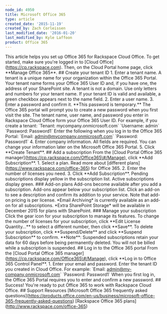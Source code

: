 ```yaml
---
node_id: 4950
title: Microsoft Office 365
type: article
created_date: '2015-11-19'
created_by: Zach Corleissen
last_modified_date: '2016-01-20'
last_modified_by: Kyle Laffoon
product: Office 365
---
```


This article helps you set up Office 365 for Rackspace Cloud Office. To
get started, make sure you're logged in to \[Cloud
Office\](https://cp.rackspace.com). Then, on the Cloud Portal home page,
click \*\*Manage Office 365\*\*. \#\# Create your tenant ID 1. Enter a
tenant name. A tenant is a unique name for your organization within the
Office 365 Portal. Your tenant name forms your Office 365 User ID and,
if you have one, the address of your SharePoint site. A tenant is not a
domain. Use only letters and numbers for your tenant name. If your
tenant ID is valid and available, a green checkbox appears next to the
name field. 2. Enter a user name. 3. Enter a password and confirm it.
\*\*This password is temporary.\*\* The Office 365 portal will prompt
you to create a new password when you first visit the site. The tenant
name, user name, and password you enter in Rackspace Cloud Office form
your Office 365 User ID. For example, if you create a tenant: \`Tenant:
mycompany.onmicrosoft.com\` \`Username: admin\` \`Password: Password1\`
Enter the following when you log in to the Office 365 Portal: \`Email:
admin@mycompany.onmicrosoft.com\` \`Password: Password1\` 4. Enter
company information. All fields are required. You can change your
information later on the Microsoft Office 365 Portal. 5. Click
\*\*Create Tenant\*\*. \#\# Add a subscription From the \[Cloud Portal
Office 365 manager\](https://cp.rackspace.com/Office365\#/Manage), click
\*\*Add Subscription\*\*. 1. Select a plan. Read more about \[different
plans\](https://www.rackspace.com/office-365) for Office 365. 2. Enter
the number of licenses you need. 3. Click \*\*Add Subscription\*\*.
Pending subscriptions display yellow in the subscription list. Active
subscriptions display green. \#\#\# Add-on plans Add-ons become
available after you add a subscription. Add-ons appear below your
subscription list. Click an add-on to see a description and confirm its
addition to your service. Note that add-on pricing is per license.
\*Email Archiving\* is currently available as an add-on for all
subscriptions. \*Extra SharePoint Storage\* will be available in
December 2015 for plans with SharePoint. \#\#\# Manage your subscription
Click the gear icon for your subscription to manage its features. To
change the number of licenses for your subscription, click \*\*Edit
License Quantity...\*\* to select a different number, then click
\*\*Save\*\*. To delete your subscription, click \*\*Suspend/Delete\*\*
and click \*\*Suspend Subscription\*\* to confirm. \*\*Note\*\*:
Suspended subscriptions retain your data for 60 days before being
permanently deleted. You will not be billed while a subscription is
suspended. \#\# Log in to the Office 365 portal From the \[Cloud Portal
Office 365 manager\](https://cp.rackspace.com/Office365\#/Manage), click
\*\*Log in to Office 365 Control Panel\*\*. 1. Enter your email and
password. Enter the tenant ID you created in Cloud Office. For example:
\`Email: admin@my-company.onmicrosoft.com\` \`Password: Password1\` When
you first log in, the Office 365 Portal requires you to enter and
confirm a new password. \#\# Success! You're ready to put Office 365 to
work with Rackspace Cloud Office. \#\# Support Resources \[Microsoft
Office 365 frequently asked
questions\](https://products.office.com/en-us/business/microsoft-office-365-frequently-asked-questions)
\[Rackspace Office 365 plans\](http://www.rackspace.com/office-365)

